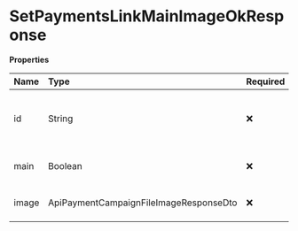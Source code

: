 # SetPaymentsLinkMainImageOkResponse

**Properties**

| Name  | Type                                   | Required | Description                                   |
| :---- | :------------------------------------- | :------- | :-------------------------------------------- |
| id    | String                                 | ❌       | Unique payment link image identifier in Asaas |
| main  | Boolean                                | ❌       | Determines if this is the main image          |
| image | ApiPaymentCampaignFileImageResponseDto | ❌       | Payments link image information               |

<!-- This file was generated by liblab | https://liblab.com/ -->
